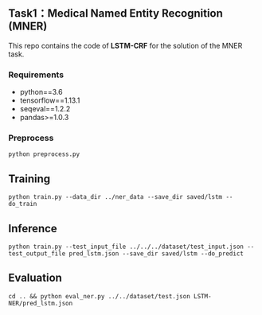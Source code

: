 ## Task1：Medical Named Entity Recognition (MNER)

This repo contains the code of **LSTM-CRF** for the solution of the MNER task.

### Requirements

- python==3.6
- tensorflow==1.13.1
- seqeval==1.2.2
- pandas>=1.0.3

### Preprocess 

```shell
python preprocess.py
```

## Training

```shell
python train.py --data_dir ../ner_data --save_dir saved/lstm --do_train
```

## Inference

```shell
python train.py --test_input_file ../../../dataset/test_input.json --test_output_file pred_lstm.json --save_dir saved/lstm --do_predict
```

## Evaluation

```shell
cd .. && python eval_ner.py ../../dataset/test.json LSTM-NER/pred_lstm.json
```

